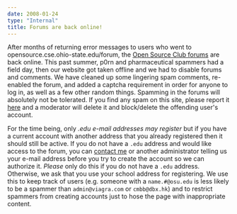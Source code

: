 ```yaml
---
date: 2008-01-24
type: "Internal"
title: Forums are back online!
---
```

After months of returning error messages to users who went to
opensource.cse.ohio-state.edu/forum, the [Open Source Club forums](http://opensource.cse.ohio-state.edu/forum "Click here to enter our forums")
are back online. This past summer, p0rn and pharmaceutical spammers had a
field day, then our website got taken offline and we had to disable forums and
comments. We have cleaned up some lingering spam comments, re-enabled the forum,
and added a captcha requirement in order for anyone to log in, as well as a few
other random things. Spamming in the forums will absolutely not be tolerated. If
you find any spam on this site, please report it [here](http://opensource.cse.ohio-state.edu/forum/21)
and a moderator will delete it and block/delete the offending user's account.

For the time being, only *.edu e-mail addresses may register* but if you have a
current account with another address that you already registered then it should
still be active. If you do not have a `.edu` address and would like access to
the forum, you can [contact me](http://opensource.cse.ohio-state.edu/contact "Contact us")
or another administrator telling us your e-mail address before you try to create
the account so we can authorize it. *Please* only do this if you do not have a
`.edu` address. Otherwise, we ask that you use your school address for
registering. We use this to keep track of users (e.g. someone with a
`name.#@osu.edu` is less likely to be a spammer than `admin@viagra.com` or
`cmbb@dbx.hk`) and to restrict spammers from creating accounts just to hose
the page with inappropriate content.
